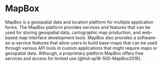 MapBox
======

MapBox is a geospatial data and location platform for multiple
application forms. The MapBox platform provides services and features
that can be used for storing geospatial data, cartographic map
production, and web-based map interface development tools. MapBox also
provides a software-as-a-service features that allow users to build
base-maps that can be used through various API tools in custom
applications that might require maps or geospatial data. Although, a
proprietary platform MapBox offers free services and access for limited
use [@hid-sp18-505-MapBox2018].
